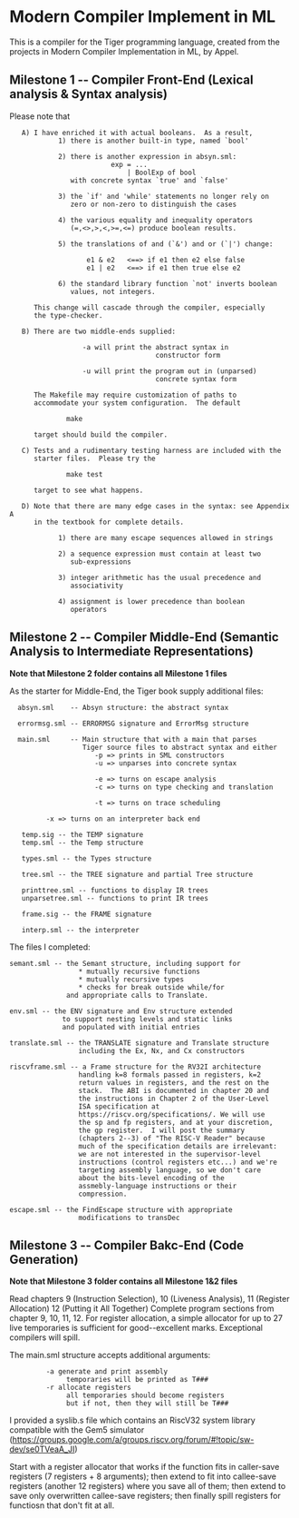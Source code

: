 # Modern Compiler Implement in ML

This is a compiler for the Tiger programming language, created from the projects in Modern Compiler Implementation in ML, by Appel.

## Milestone 1 -- Compiler Front-End (Lexical analysis & Syntax analysis)


Please note that

       A) I have enriched it with actual booleans.  As a result,
                1) there is another built-in type, named `bool'

                2) there is another expression in absyn.sml:
                             exp = ...
                                 | BoolExp of bool
                   with concrete syntax `true' and `false'

                3) the `if' and 'while' statements no longer rely on
                   zero or non-zero to distinguish the cases

                4) the various equality and inequality operators
                   (=,<>,>,<,>=,<=) produce boolean results.

                5) the translations of and (`&') and or (`|') change:

                       e1 & e2   <==> if e1 then e2 else false
                       e1 | e2   <==> if e1 then true else e2

                6) the standard library function `not' inverts boolean
                   values, not integers.
               
          This change will cascade through the compiler, especially
          the type-checker.

       B) There are two middle-ends supplied:

                      -a will print the abstract syntax in
                                        constructor form

                      -u will print the program out in (unparsed)
                                        concrete syntax form

          The Makefile may require customization of paths to
          accommodate your system configuration.  The default

                  make

          target should build the compiler.

       C) Tests and a rudimentary testing harness are included with the
          starter files.  Please try the

                  make test

          target to see what happens.

       D) Note that there are many edge cases in the syntax: see Appendix A
          in the textbook for complete details.

                1) there are many escape sequences allowed in strings

                2) a sequence expression must contain at least two
                   sub-expressions

                3) integer arithmetic has the usual precedence and
                   associativity

                4) assignment is lower precedence than boolean
                   operators



## Milestone 2 -- Compiler Middle-End (Semantic Analysis to Intermediate Representations)

**Note that Milestone 2 folder contains all Milestone 1 files**

As the starter for Middle-End, the Tiger book supply additional files:

      absyn.sml    -- Absyn structure: the abstract syntax

      errormsg.sml -- ERRORMSG signature and ErrorMsg structure

      main.sml     -- Main structure that with a main that parses
                      Tiger source files to abstract syntax and either
                         -p => prints in SML constructors
                         -u => unparses into concrete syntax

                         -e => turns on escape analysis
                         -c => turns on type checking and translation

                         -t => turns on trace scheduling

			 -x => turns on an interpreter back end

       temp.sig -- the TEMP signature
       temp.sml -- the Temp structure

       types.sml -- the Types structure

       tree.sml -- the TREE signature and partial Tree structure

       printtree.sml -- functions to display IR trees
       unparsetree.sml -- functions to print IR trees

       frame.sig -- the FRAME signature

       interp.sml -- the interpreter

The files I completed:

    semant.sml -- the Semant structure, including support for
                     * mutually recursive functions
                     * mutually recursive types
                     * checks for break outside while/for
                  and appropriate calls to Translate.

    env.sml -- the ENV signature and Env structure extended
                 to support nesting levels and static links
                 and populated with initial entries

    translate.sml -- the TRANSLATE signature and Translate structure
                     including the Ex, Nx, and Cx constructors

    riscvframe.sml -- a Frame structure for the RV32I architecture
                     handling k=8 formals passed in registers, k=2
                     return values in registers, and the rest on the
                     stack.  The ABI is documented in chapter 20 and
                     the instructions in Chapter 2 of the User-Level
                     ISA specification at
                     https://riscv.org/specifications/. We will use
                     the sp and fp registers, and at your discretion,
                     the gp register.  I will post the summary
                     (chapters 2--3) of "The RISC-V Reader" because
                     much of the specification details are irrelevant:
                     we are not interested in the supervisor-level
                     instructions (control registers etc...) and we're
                     targeting assembly language, so we don't care
                     about the bits-level encoding of the
                     assmebly-language instructions or their
                     compression.

    escape.sml -- the FindEscape structure with appropriate
                     modifications to transDec


## Milestone 3 -- Compiler Bakc-End (Code Generation)

**Note that Milestone 3 folder contains all Milestone 1&2 files**

Read chapters
    9 (Instruction Selection),
   10 (Liveness Analysis),
   11 (Register Allocation)
   12 (Putting it All Together)
Complete program sections from chapter 9, 10, 11, 12.  For register allocation, a simple allocator for up to 27 live temporaries is sufficient for good--excellent marks. Exceptional compilers will spill.

The main.sml structure accepts additional arguments:

             -a generate and print assembly
                  temporaries will be printed as T###
             -r allocate registers
                  all temporaries should become registers
                  but if not, then they will still be T###

I provided a syslib.s file which contains an RiscV32 system library compatible
with the Gem5 simulator (https://groups.google.com/a/groups.riscv.org/forum/#!topic/sw-dev/se0TVeaA_JI)

Start with a register allocator that works if the function fits in caller-save registers
(7 registers + 8 arguments); then extend to fit into callee-save registers (another 12 registers)
where you save all of them; then extend to save only overwritten callee-save registers; then finally
spill registers for functiosn that don't fit at all.


